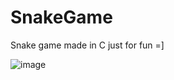 # SnakeGame
Snake game made in C just for fun =]


![image](https://user-images.githubusercontent.com/75685022/149682842-97e0cff4-30c9-4c87-af1d-eefb773e70aa.png)
